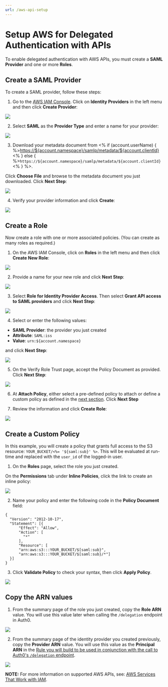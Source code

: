 ```yaml
---
url: /aws-api-setup
---
```

# Setup AWS for Delegated Authentication with APIs

To enable delegated authentication with AWS APIs, you must create a **SAML Provider** and one or more **Roles**.

## Create a SAML Provider

To create a SAML provider, follow these steps:

1. Go to the [AWS IAM Console](https://console.aws.amazon.com/iam/home#home). Click on **Identity Providers** in the left menu and then click **Create Provider**:

  ![](/media/articles/aws-api-setup/aws-api-setup-1.png)

2. Select **SAML** as the **Provider Type** and enter a name for your provider:

  ![](/media/articles/aws-api-setup/aws-api-setup-2.png)

3. Download your metadata document from <% if (account.userName) { %><https://${account.namespace}/samlp/metadata/${account.clientId}><% } else { %>`https://${account.namespace}/samlp/metadata/${account.clientId}`<% } %>.

  Click **Choose File** and browse to the metadata document you just downloaded. Click **Next Step**:

  ![](/media/articles/aws-api-setup/aws-api-setup-3.png)

4. Verify your provider information and click **Create**:

  ![](/media/articles/aws-api-setup/aws-api-setup-4.png)

## Create a Role

Now create a role with one or more associated policies. (You can create as many roles as required.)

1. On the AWS IAM Console, click on **Roles** in the left menu and then click **Create New Role**:

  ![](/media/articles/aws-api-setup/aws-api-setup-5.png)

2. Provide a name for your new role and click **Next Step**:

  ![](/media/articles/aws-api-setup/aws-api-setup-6.png)

3. Select **Role for Identity Provider Access**. Then select **Grant API access to SAML providers** and click **Next Step**:

  ![](/media/articles/aws-api-setup/aws-api-setup-7.png)

4. Select or enter the following values:

  * **SAML Provider**: the provider you just created
  * **Attribute**: `SAML:iss`
  * **Value**: `urn:${account.namespace}`

  and click **Next Step**:

  ![](/media/articles/aws-api-setup/aws-api-setup-8.png)

5. On the Verify Role Trust page, accept the Policy Document as provided. Click **Next Step**:

  ![](/media/articles/aws-api-setup/aws-api-setup-9.png)

6.  At **Attach Policy**, either select a pre-defined policy to attach or define a custom policy as defined in the [next section](#create-a-custom-policy). Click **Next Step**

7. Review the information and click **Create Role**:

  ![](/media/articles/aws-api-setup/aws-api-setup-10.png)

## Create a Custom Policy

In this example, you will create a policy that grants full access to the S3 resource: `YOUR_BUCKET/<%= '${saml:sub}' %>`. This will be evaluated at run-time and replaced with the `user_id` of the logged-in user.

1. On the **Roles** page, select the role you just created.

  On the **Permissions** tab under **Inline Policies**, click the link to create an inline policy:

  ![](/media/articles/aws-api-setup/aws-api-setup-11.png)

2. Name your policy and enter the following code in the **Policy Document** field:

  ```
  {
    "Version": "2012-10-17",
    "Statement": [{
        "Effect": "Allow",
        "Action": [
          "*"
        ],
        "Resource": [
        "arn:aws:s3:::YOUR_BUCKET/$[saml:sub}",
        "arn:aws:s3:::YOUR_BUCKET/$[saml:sub}/*"]
    }]
  }
  ```

3. Click **Validate Policy** to check your syntax, then click **Apply Policy**.

  ![](/media/articles/aws-api-setup/aws-api-setup-12.png)

## Copy the ARN values

1. From the summary page of the role you just created, copy the **Role ARN** value. You will use this value later when calling the `/delegation` endpoint in Auth0.

  ![](/media/articles/aws-api-setup/aws-api-setup-13.png)

2. From the summary page of the identity provider you created previously, copy the **Provider ARN** value. You will use this value as the **Principal ARN** in the [Rule you will build to be used in conjunction with the call to Auth0's `/delegation` endpoint](/integrations/aws#get-the-aws-token-for-an-authenticated-user).

  ![](/media/articles/aws-api-setup/aws-api-setup-14.png)

**NOTE:** For more information on supported AWS APIs, see: [AWS Services That Work with IAM](http://docs.aws.amazon.com/IAM/latest/UserGuide/Using_SpecificProducts.html).
